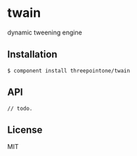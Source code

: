 
# twain

  dynamic tweening engine

## Installation

    $ component install threepointone/twain

## API

```
// todo. 
```   

## License

  MIT
